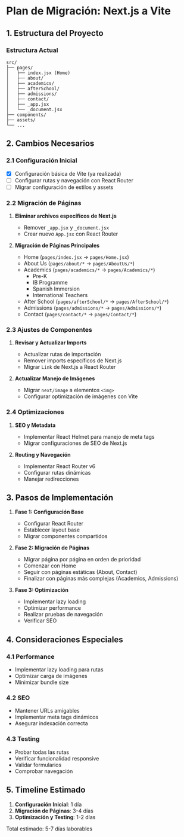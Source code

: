# Plan de Migración: Next.js a Vite

## 1. Estructura del Proyecto

### Estructura Actual
```
src/
├── pages/
│   ├── index.jsx (Home)
│   ├── about/
│   ├── academics/
│   ├── afterSchool/
│   ├── admissions/
│   ├── contact/
│   ├── _app.jsx
│   └── _document.jsx
├── components/
├── assets/
└── ...
```

## 2. Cambios Necesarios

### 2.1 Configuración Inicial
- [x] Configuración básica de Vite (ya realizada)
- [ ] Configurar rutas y navegación con React Router
- [ ] Migrar configuración de estilos y assets

### 2.2 Migración de Páginas
1. **Eliminar archivos específicos de Next.js**
   - Remover `_app.jsx` y `_document.jsx`
   - Crear nuevo `App.jsx` con React Router

2. **Migración de Páginas Principales**
   - Home (`pages/index.jsx` → `pages/Home.jsx`)
   - About Us (`pages/about/*` → `pages/AboutUs/*`)
   - Academics (`pages/academics/*` → `pages/Academics/*`)
     * Pre-K
     * IB Programme
     * Spanish Immersion
     * International Teachers
   - After School (`pages/afterSchool/*` → `pages/AfterSchool/*`)
   - Admissions (`pages/admissions/*` → `pages/Admissions/*`)
   - Contact (`pages/contact/*` → `pages/Contact/*`)

### 2.3 Ajustes de Componentes
1. **Revisar y Actualizar Imports**
   - Actualizar rutas de importación
   - Remover imports específicos de Next.js
   - Migrar `Link` de Next.js a React Router

2. **Actualizar Manejo de Imágenes**
   - Migrar `next/image` a elementos `<img>`
   - Configurar optimización de imágenes con Vite

### 2.4 Optimizaciones
1. **SEO y Metadata**
   - Implementar React Helmet para manejo de meta tags
   - Migrar configuraciones de SEO de Next.js

2. **Routing y Navegación**
   - Implementar React Router v6
   - Configurar rutas dinámicas
   - Manejar redirecciones

## 3. Pasos de Implementación

1. **Fase 1: Configuración Base**
   - Configurar React Router
   - Establecer layout base
   - Migrar componentes compartidos

2. **Fase 2: Migración de Páginas**
   - Migrar página por página en orden de prioridad
   - Comenzar con Home
   - Seguir con páginas estáticas (About, Contact)
   - Finalizar con páginas más complejas (Academics, Admissions)

3. **Fase 3: Optimización**
   - Implementar lazy loading
   - Optimizar performance
   - Realizar pruebas de navegación
   - Verificar SEO

## 4. Consideraciones Especiales

### 4.1 Performance
- Implementar lazy loading para rutas
- Optimizar carga de imágenes
- Minimizar bundle size

### 4.2 SEO
- Mantener URLs amigables
- Implementar meta tags dinámicos
- Asegurar indexación correcta

### 4.3 Testing
- Probar todas las rutas
- Verificar funcionalidad responsive
- Validar formularios
- Comprobar navegación

## 5. Timeline Estimado

1. **Configuración Inicial**: 1 día
2. **Migración de Páginas**: 3-4 días
3. **Optimización y Testing**: 1-2 días

Total estimado: 5-7 días laborables
